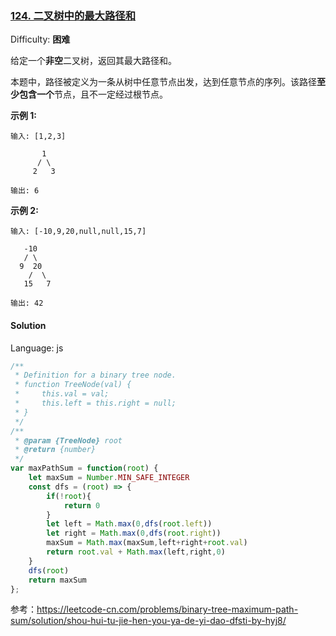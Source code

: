 ### [124\. 二叉树中的最大路径和](https://leetcode-cn.com/problems/binary-tree-maximum-path-sum/)

Difficulty: **困难**


给定一个**非空**二叉树，返回其最大路径和。

本题中，路径被定义为一条从树中任意节点出发，达到任意节点的序列。该路径**至少包含一个**节点，且不一定经过根节点。

**示例 1:**

```
输入: [1,2,3]

       1
      / \
     2   3

输出: 6
```

**示例 2:**

```
输入: [-10,9,20,null,null,15,7]

   -10
   / \
  9  20
    /  \
   15   7

输出: 42
```


#### Solution

Language: js

```js
​/**
 * Definition for a binary tree node.
 * function TreeNode(val) {
 *     this.val = val;
 *     this.left = this.right = null;
 * }
 */
/**
 * @param {TreeNode} root
 * @return {number}
 */
var maxPathSum = function(root) {
    let maxSum = Number.MIN_SAFE_INTEGER
    const dfs = (root) => {
        if(!root){
            return 0
        }
        let left = Math.max(0,dfs(root.left))
        let right = Math.max(0,dfs(root.right))
        maxSum = Math.max(maxSum,left+right+root.val)
        return root.val + Math.max(left,right,0)
    }
    dfs(root)
    return maxSum
};
```

参考：https://leetcode-cn.com/problems/binary-tree-maximum-path-sum/solution/shou-hui-tu-jie-hen-you-ya-de-yi-dao-dfsti-by-hyj8/
